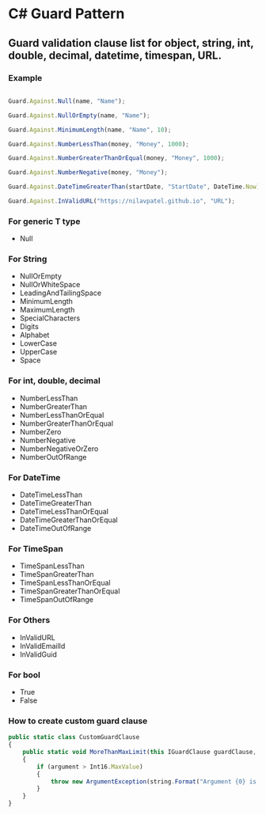 # C# Guard Pattern

## Guard validation clause list for object, string, int, double, decimal, datetime, timespan, URL.

### Example

````javascript

Guard.Against.Null(name, "Name");

Guard.Against.NullOrEmpty(name, "Name");

Guard.Against.MinimumLength(name, "Name", 10);

Guard.Against.NumberLessThan(money, "Money", 1000);

Guard.Against.NumberGreaterThanOrEqual(money, "Money", 1000);

Guard.Against.NumberNegative(money, "Money");

Guard.Against.DateTimeGreaterThan(startDate, "StartDate", DateTime.Now);

Guard.Against.InValidURL("https://nilavpatel.github.io", "URL");

````

### For generic T type
- Null

### For String
- NullOrEmpty
- NullOrWhiteSpace
- LeadingAndTailingSpace
- MinimumLength
- MaximumLength
- SpecialCharacters
- Digits
- Alphabet
- LowerCase
- UpperCase
- Space

### For int, double, decimal
- NumberLessThan
- NumberGreaterThan
- NumberLessThanOrEqual
- NumberGreaterThanOrEqual
- NumberZero
- NumberNegative
- NumberNegativeOrZero
- NumberOutOfRange

### For DateTime
- DateTimeLessThan
- DateTimeGreaterThan
- DateTimeLessThanOrEqual
- DateTimeGreaterThanOrEqual
- DateTimeOutOfRange

### For TimeSpan
- TimeSpanLessThan
- TimeSpanGreaterThan
- TimeSpanLessThanOrEqual
- TimeSpanGreaterThanOrEqual
- TimeSpanOutOfRange

### For Others
- InValidURL
- InValidEmailId
- InValidGuid

### For bool
- True
- False

### How to create custom guard clause
````javascript
public static class CustomGuardClause
{
    public static void MoreThanMaxLimit(this IGuardClause guardClause, int argument, string argumentName)
    {
        if (argument > Int16.MaxValue)
        {
            throw new ArgumentException(string.Format("Argument {0} is not allowing to be more than Int16 max limit", argumentName));
        }
    }
}
````